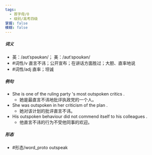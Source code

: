 ```yaml
---
tags:
  - 首字母/O
  - 级别/高考四级
掌握: false
模糊: false
---
```

##### 词义
- 英：/aʊtˈspəʊkən/； 美：/aʊtˈspoʊkən/
- #词性/v  直言不讳；公开宣布；在讲话方面胜过；大胆、直率地说
- #词性/adj  直率；坦诚
##### 例句
- She is one of the ruling party 's most outspoken critics .
	- 她是最直言不讳地批评执政党的一个人。
- She was outspoken in her criticism of the plan .
	- 她对该计划的批评直言不讳。
- His outspoken behaviour did not commend itself to his colleagues .
	- 他直言不讳的行为不受他同事的欢迎。
##### 形态
- #形态/word_proto outspeak
